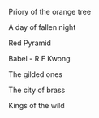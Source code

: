 Priory of the orange tree

A day of fallen night

Red Pyramid

Babel - R F Kwong

The gilded ones

The city of brass

Kings of the wild